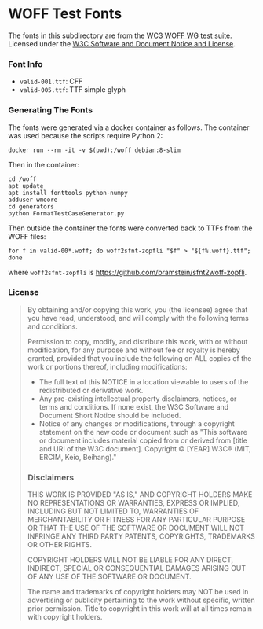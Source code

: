 WOFF Test Fonts
===============

The fonts in this subdirectory are from the [WC3 WOFF WG test suite][woff].
Licensed under the [W3C Software and Document Notice and License][licence].

### Font Info

* `valid-001.ttf`: CFF
* `valid-005.ttf`: TTF simple glyph

### Generating The Fonts

The fonts were generated via a docker container as follows.
The container was used because the scripts require Python 2:

    docker run --rm -it -v $(pwd):/woff debian:8-slim

Then in the container:

    cd /woff
    apt update
    apt install fonttools python-numpy
    adduser wmoore
    cd generators
    python FormatTestCaseGenerator.py

Then outside the container the fonts were converted back to TTFs from the WOFF files:

    for f in valid-00*.woff; do woff2sfnt-zopfli "$f" > "${f%.woff}.ttf"; done

where `woff2sfnt-zopfli` is <https://github.com/bramstein/sfnt2woff-zopfli>.

### License

> By obtaining and/or copying this work, you (the licensee) agree that you have read, understood, and will comply with the following terms and conditions.
>
> Permission to copy, modify, and distribute this work, with or without modification, for any purpose and without fee or royalty is hereby granted, provided that you include the following on ALL copies of the work or portions thereof, including modifications:
>
> * The full text of this NOTICE in a location viewable to users of the redistributed or derivative work.
> * Any pre-existing intellectual property disclaimers, notices, or terms and conditions. If none exist, the W3C Software and Document Short Notice should be included.
> * Notice of any changes or modifications, through a copyright statement on the new code or document such as "This software or document includes material copied from or derived from [title and URI of the W3C document]. Copyright © [YEAR] W3C® (MIT, ERCIM, Keio, Beihang)."
>
> ### Disclaimers
>
> THIS WORK IS PROVIDED "AS IS," AND COPYRIGHT HOLDERS MAKE NO REPRESENTATIONS OR WARRANTIES, EXPRESS OR IMPLIED, INCLUDING BUT NOT LIMITED TO, WARRANTIES OF MERCHANTABILITY OR FITNESS FOR ANY PARTICULAR PURPOSE OR THAT THE USE OF THE SOFTWARE OR DOCUMENT WILL NOT INFRINGE ANY THIRD PARTY PATENTS, COPYRIGHTS, TRADEMARKS OR OTHER RIGHTS.
>
> COPYRIGHT HOLDERS WILL NOT BE LIABLE FOR ANY DIRECT, INDIRECT, SPECIAL OR CONSEQUENTIAL DAMAGES ARISING OUT OF ANY USE OF THE SOFTWARE OR DOCUMENT.
>
> The name and trademarks of copyright holders may NOT be used in advertising or publicity pertaining to the work without specific, written prior permission. Title to copyright in this work will at all times remain with copyright holders.

[woff]: https://github.com/w3c/woff/tree/c8402e6a5a892d45ba8193c22aed06be92833be2
[licence]: http://www.w3.org/Consortium/Legal/2015/copyright-software-and-document

